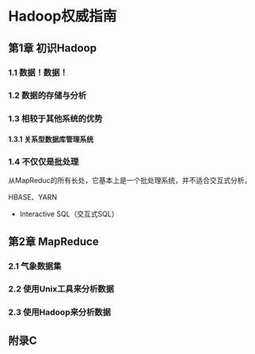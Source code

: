 # Hadoop权威指南 #

## 第1章 初识Hadoop ##

### 1.1 数据！数据！ ###

### 1.2 数据的存储与分析 ###

### 1.3 相较于其他系统的优势 ###

#### 1.3.1 关系型数据库管理系统 ####

### 1.4 不仅仅是批处理 ###

从MapReduc的所有长处，它基本上是一个批处理系统，并不适合交互式分析。

HBASE、YARN

* Interactive SQL（交互式SQL）

## 第2章 MapReduce ##

### 2.1 气象数据集 ###



### 2.2 使用Unix工具来分析数据 ###

### 2.3 使用Hadoop来分析数据 ###

## 附录C ##
